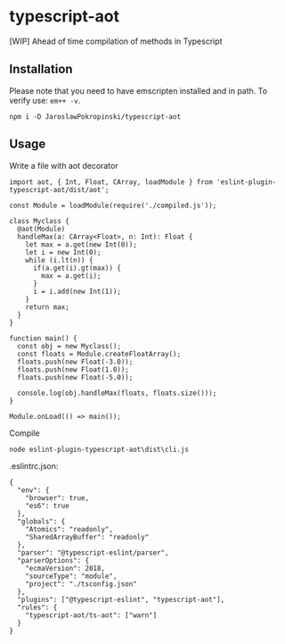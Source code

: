 # typescript-aot

[WIP] Ahead of time compilation of methods in Typescript

## Installation
Please note that you need to have emscripten installed and in path. To verify use: `em++ -v`.


```
npm i -D JaroslawPokropinski/typescript-aot
```

## Usage

Write a file with aot decorator

```
import aot, { Int, Float, CArray, loadModule } from 'eslint-plugin-typescript-aot/dist/aot';

const Module = loadModule(require('./compiled.js'));

class Myclass {
  @aot(Module)
  handleMax(a: CArray<Float>, n: Int): Float {
    let max = a.get(new Int(0));
    let i = new Int(0);
    while (i.lt(n)) {
      if(a.get(i).gt(max)) {
        max = a.get(i);
      }
      i = i.add(new Int(1));
    }
    return max;
  }
}

function main() {
  const obj = new Myclass();
  const floats = Module.createFloatArray();
  floats.push(new Float(-3.0));
  floats.push(new Float(1.0));
  floats.push(new Float(-5.0));

  console.log(obj.handleMax(floats, floats.size()));
}

Module.onLoad(() => main());
```

Compile

```
node eslint-plugin-typescript-aot\dist\cli.js
```

.eslintrc.json:

```
{
  "env": {
    "browser": true,
    "es6": true
  },
  "globals": {
    "Atomics": "readonly",
    "SharedArrayBuffer": "readonly"
  },
  "parser": "@typescript-eslint/parser",
  "parserOptions": {
    "ecmaVersion": 2018,
    "sourceType": "module",
    "project": "./tsconfig.json"
  },
  "plugins": ["@typescript-eslint", "typescript-aot"],
  "rules": {
    "typescript-aot/ts-aot": ["warn"]
  }
}

```
